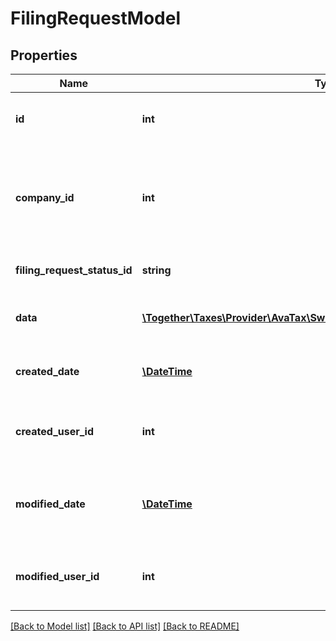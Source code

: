 # FilingRequestModel

## Properties
Name | Type | Description | Notes
------------ | ------------- | ------------- | -------------
**id** | **int** | The unique ID number of this filing request. | [optional] 
**company_id** | **int** | The unique ID number of the company to which this filing request belongs. | 
**filing_request_status_id** | **string** | The current status of this request | [optional] 
**data** | [**\Together\Taxes\Provider\AvaTax\Swagger\Model\FilingRequestDataModel**](FilingRequestDataModel.md) | The data model object of the request | 
**created_date** | [**\DateTime**](\DateTime.md) | The date when this record was created. | [optional] 
**created_user_id** | **int** | The User ID of the user who created this record. | [optional] 
**modified_date** | [**\DateTime**](\DateTime.md) | The date/time when this record was last modified. | [optional] 
**modified_user_id** | **int** | The user ID of the user who last modified this record. | [optional] 

[[Back to Model list]](../README.md#documentation-for-models) [[Back to API list]](../README.md#documentation-for-api-endpoints) [[Back to README]](../README.md)


